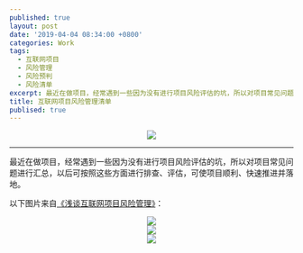 ```yaml
---
published: true
layout: post
date: '2019-04-04 08:34:00 +0800'
categories: Work
tags:
  - 互联网项目
  - 风险管理
  - 风险预判
  - 风险清单
excerpt: 最近在做项目，经常遇到一些因为没有进行项目风险评估的坑，所以对项目常见问题进行汇总，以后可按照这些方面进行排查、评估，可使项目顺利、快速推进并落地。
title: 互联网项目风险管理清单
publised: true
---
```


<div align="center"><img src="https://www.bobinsun.cn/assets/images/logo-top.jpg"/></div>

---

最近在做项目，经常遇到一些因为没有进行项目风险评估的坑，所以对项目常见问题进行汇总，以后可按照这些方面进行排查、评估，可使项目顺利、快速推进并落地。

以下图片来自[《浅谈互联网项目风险管理》](http://www.woshipm.com/pmd/927310.html)：

<div align="center"><img src="https://www.bobinsun.cn/assets/images/Project-Risk-List-01.jpg"/></div>

<div align="center"><img src="https://www.bobinsun.cn/assets/images/Project-Risk-List-02.jpg"/></div>

<div align="center"><img src="https://www.bobinsun.cn/assets/images/Project-Risk-List-03.jpg"/></div>

